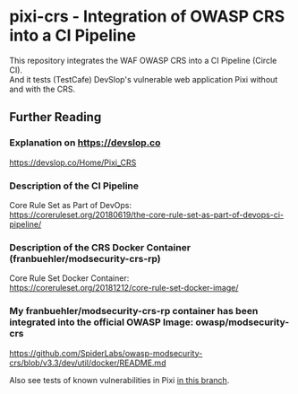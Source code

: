 # pixi-crs - Integration of OWASP CRS into a CI Pipeline 

This repository integrates the WAF OWASP CRS into a CI Pipeline (Circle CI).  
And it tests (TestCafe) DevSlop's vulnerable web application Pixi without and with the CRS.

## Further Reading

### Explanation on https://devslop.co
https://devslop.co/Home/Pixi_CRS

### Description of the CI Pipeline
Core Rule Set as Part of DevOps:     
https://coreruleset.org/20180619/the-core-rule-set-as-part-of-devops-ci-pipeline/

### Description of the CRS Docker Container (franbuehler/modsecurity-crs-rp)
Core Rule Set Docker Container:  
https://coreruleset.org/20181212/core-rule-set-docker-image/

### My franbuehler/modsecurity-crs-rp container has been integrated into the official OWASP Image: owasp/modsecurity-crs
https://github.com/SpiderLabs/owasp-modsecurity-crs/blob/v3.3/dev/util/docker/README.md

Also see tests of known vulnerabilities in Pixi [in this branch](https://github.com/DevSlop/pixi-crs/tree/test-pixi-vulnerabilities).

